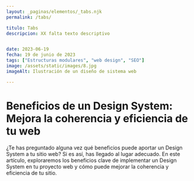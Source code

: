 ```yaml
---
layout: _paginas/elementos/_tabs.njk
permalink: /tabs/

titulo: Tabs
descripcion: XX falta texto descriptivo


date: 2023-06-19
fecha: 19 de junio de 2023
tags: ["Estructuras modulares", "web design", "SEO"]
image: /assets/static/images/8.jpg
imageAlt: Ilustración de un diseño de sistema web

---
```


# Beneficios de un Design System: Mejora la coherencia y eficiencia de tu web

¿Te has preguntado alguna vez qué beneficios puede aportar un Design System a tu sitio web? Si es así, has llegado al lugar adecuado. En este artículo, exploraremos los beneficios clave de implementar un Design System en tu proyecto web y cómo puede mejorar la coherencia y eficiencia de tu sitio.
